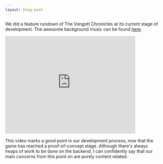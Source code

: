 ```yaml
---
layout: blog-post
---
```


We did a feature rundown of The Vongott Chronicles at its current stage of development. The awesome background music can be found [here](http://ocremix.org/album/44/deus-ex-sonic-augmentation).

<div class="youtube-wrapper">
	<iframe width="420" height="315" src="http://www.youtube.com/embed/a48bC4eOuFg?wmode=transparent" frameborder="0"> </iframe>
</div>

This video marks a good point in our development process, now that the game has reached a proof-of-concept stage. Although there's always heaps of work to be done on the backend, I can confidently say that our main concerns from this point on are purely content related.
